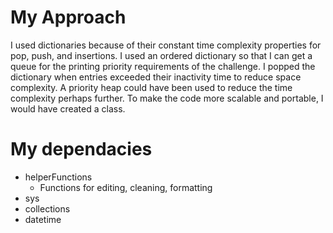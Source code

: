 # My Approach

I used dictionaries because of their constant time complexity properties for pop, push, and insertions.  I used an ordered dictionary so that I can get a queue for the printing priority requirements of the challenge.  I popped the dictionary when entries exceeded their inactivity time to reduce space complexity.  A priority heap could have been used to reduce the time complexity perhaps further.  To make the code more scalable and portable, I would have created a class. 

# My dependacies 
+ helperFunctions
  + Functions for editing, cleaning, formatting
+ sys 
+ collections
+ datetime


